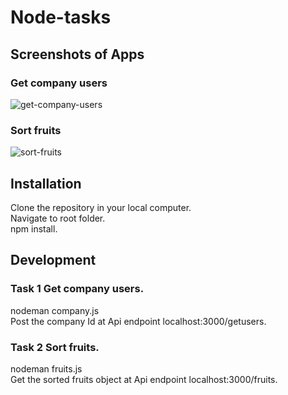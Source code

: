 # Node-tasks
## Screenshots of Apps
### Get company users
![get-company-users](https://github.com/varunks3/Node-tasks/assets/109992181/d6adf966-9f74-4474-9381-c4e91f6905a7)
### Sort fruits
![sort-fruits](https://github.com/varunks3/Node-tasks/assets/109992181/98409773-245c-408e-b708-046d80873e0b)
## Installation
Clone the repository in your local computer.\
Navigate to root folder.\
npm install.
## Development
### Task 1 Get company users.
nodeman company.js\
Post the company Id at Api endpoint localhost:3000/getusers.
### Task 2 Sort fruits.
nodeman fruits.js\
Get the sorted fruits object at Api endpoint localhost:3000/fruits.

